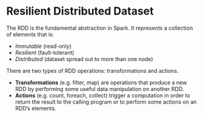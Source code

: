 # Resilient Distributed Dataset

The RDD is the fundamental abstraction in Spark. It represents a collection of elements that is:

- *Immutable* (read-only) 
- *Resilient* (fault-tolerant) 
- *Distributed* (dataset spread out to more than one node) 

There are two types of RDD operations: transformations and actions.

- **Transformations** (e.g. filter, map) are operations that produce a new RDD by performing
  some useful data manipulation on another RDD.
- **Actions** (e.g. count, foreach, collect) trigger a computation in order to return the result to the calling program or
  to perform some actions on an RDD’s elements.